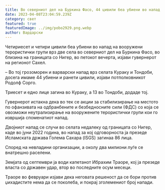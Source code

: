 ```yaml
---
title: Во северниот дел на Буркина Фасо, 44 цивили беа убиени во напад на две села
date: 2023-04-08T23:04:59.239Z
category: свет
featured: true
featuredImage: ../img/pobo2929.png.webp
author: Вардарски
---
```


Четириесет и четири цивили беа убиени во напад на вооружени терористички групи врз две села во северниот дел на Буркина Фасо, во близина на границата со Нигер, во петокот вечерта, изјави гувернерот на регионот Сахел.

– Во тој грозоморен и варварски напад врз селата Кураку и Тондоби, досега имаме 44 убиени и ранети цивили, изјави потполковникот Родолф Сорго.

Триесет и едно лице загина во Кураку, а 13 во Тондоби, додаде тој.

Гувернерот истакна дека во тек се акции за стабилизирање на местото по офанзивата на одбранбените и безбедносните сили (ФДС) со која се овозможи неутрализирање на вооружените терористички групи кои го извршија споменатиот напад.

Двојниот напад се случи во селата недалеку од границата со Нигер, каде во јуни 2022 година, во напад за кој одговорноста ја презеде Исламската држава Голема Сахара (ISGS) загинаа 86 лица.

Според на невладини организации, а околу два милиони луѓе се внатрешно раселени.

Земјата од септември ја води капетанот Ибрахим Траоре, кој ја презеде власта со државен удар, втор во последните осум месеци.

Траоре во февруари изјави дека неговата решеност да се бори против џихадистите нема да се поколеба, и покрај зголемениот број напади.
